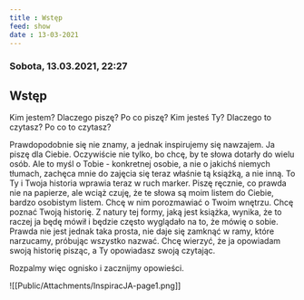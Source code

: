 ```yaml
---
title : Wstęp
feed: show
date : 13-03-2021
---
```


### Sobota, 13.03.2021, 22:27
## Wstęp
Kim jestem? Dlaczego piszę? Po co piszę?
Kim jesteś Ty? Dlaczego to czytasz? Po co to czytasz?

Prawdopodobnie się nie znamy, a jednak inspirujemy się nawzajem. Ja piszę dla Ciebie. Oczywiście nie tylko, bo chcę, by te słowa dotarły do wielu osób. Ale to myśl o Tobie - konkretnej osobie, a nie o jakichś niemych tłumach, zachęca mnie do zajęcia się teraz właśnie tą książką, a nie inną. To Ty i Twoja historia wprawia teraz w ruch marker. Piszę ręcznie, co prawda nie na papierze, ale wciąż czuję, że te słowa są moim listem do Ciebie, bardzo osobistym listem. Chcę w nim porozmawiać o Twoim wnętrzu. Chcę poznać Twoją historię. Z natury tej formy, jaką jest książka, wynika, że to raczej ja będę mówił i będzie często wyglądało na to, że mówię o sobie. Prawda nie jest jednak taka prosta, nie daje się zamknąć w ramy, które narzucamy, próbując wszystko nazwać. Chcę wierzyć, że ja opowiadam swoją historię pisząc, a Ty opowiadasz swoją czytając.

Rozpalmy więc ognisko i zacznijmy opowieści.

![[Public/Attachments/InspiracJA-page1.png]]

